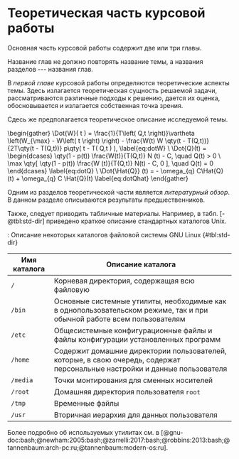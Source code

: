 # Теоретическая часть курсовой работы

Основная часть курсовой работы содержит две или три главы. 

Название глав не должно повторять название темы, а названия разделов
--- названия глав.

В *первой главе* курсовой работы определяются теоретические аспекты
темы. Здесь излагается теоретическая сущность решаемой задачи,
рассматриваются различные подходы к решению, дается их оценка,
обосновывается и излагается собственная точка зрения.

Сдесь же предполагается теоретическое описание исследуемой темы.

\begin{gather}
  \Dot{W}( t ) =
  \frac{1}{T\left( Q,t \right)}\vartheta
  \left(W_{\max} - W\left( t \right) \right) -
  \frac{W(t) W \qty(t - T(Q,t))}{2T\qty(t - T(Q,t))}
  p\qty( t - T( Q,t ) ),
  \label{eq:dotW}
  \\
  \Dot{Q}(t) =
  \begin{dcases}
    \qty(1 - p(t)) \frac{W(t)}{T(Q,t)} N (t) - C,
    \quad
    Q(t) > 0
    \\
    \max \qty[ \qty(1 - p(t)) \frac{W (t)}{T(Q,t)} N(t) - C, 0 ],
    \quad
    Q(t) = 0
  \end{dcases}
  \label{eq:dotQ}
  \\
  \Dot{\Hat{Q}} (t) = - \omega_{q} C\Hat{Q} (t) + \omega_{q} C
  \Hat{Q}(t)
  \label{eq:dotQhat}
\end{gather}

Одним из разделов теоретической части является *литературный обзор*. В
данном разделе описываются результаты предшественников.

Также, следует приводить табличные материалы. Например, в
табл. [-@tbl:std-dir] приведено краткое описание стандартных каталогов
Unix.

: Описание некоторых каталогов файловой системы GNU Linux {#tbl:std-dir}

| Имя каталога | Описание каталога                                                                                                          |
|--------------|----------------------------------------------------------------------------------------------------------------------------|
| `/`          | Корневая директория, содержащая всю файловую                                                                               |
| `/bin `      | Основные системные утилиты, необходимые как в однопользовательском режиме, так и при обычной работе всем пользователям     |
| `/etc`       | Общесистемные конфигурационные файлы и файлы конфигурации установленных программ                                           |
| `/home`      | Содержит домашние директории пользователей, которые, в свою очередь, содержат персональные настройки и данные пользователя |
| `/media`     | Точки монтирования для сменных носителей                                                                                   |
| `/root`      | Домашняя директория пользователя  `root`                                                                                   |
| `/tmp`       | Временные файлы                                                                                                            |
| `/usr`       | Вторичная иерархия для данных пользователя                                                                                 |

Более подробно об используемых утилитах см. в [@gnu-doc:bash;@newham:2005:bash;@zarrelli:2017:bash;@robbins:2013:bash;@tannenbaum:arch-pc:ru;@tannenbaum:modern-os:ru].
